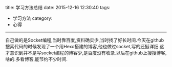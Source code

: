 title: 学习方法总结
date: 2015-12-16 12:30:40
tags:
- 学习方法
category:
- 心得
---

自己做的是Socket编程,当时靠百度,资料确实少,当时找了好长时间.今天在github搜索代码的时候发现了一个用Hexo搭建的博客,他也做过socket,写的还挺详细.这才意识到并不是写socket编程的博客少,是百度没有收录.以后在github上搜搜博客,啥的.多看博客,能节约不少时间.
